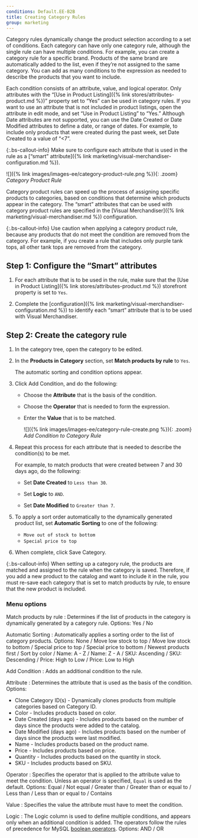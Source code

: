 ```yaml
---
conditions: Default.EE-B2B
title: Creating Category Rules
group: marketing
---
```


Category rules dynamically change the product selection according to a set of conditions. Each category can have only one category rule, although the single rule can have multiple conditions. For example, you can create a category rule for a specific brand. Products of the same brand are automatically added to the list, even if they’re not assigned to the same category. You can add as many conditions to the expression as needed to describe the products that you want to include.

Each condition consists of an attribute, value, and logical operator. Only attributes with the “[Use in Product Listing]({% link stores/attributes-product.md %})” property set to “Yes” can be used in category rules. If you want to use an attribute that is not included in product listings, open the attribute in edit mode, and set “Use in Product Listing” to “Yes.” Although Date attributes are not supported, you can use the Date Created or Date Modified attributes to define a date, or range of dates. For example, to include only products that were created during the past week, set Date Created to a value of “<7”.

{:.bs-callout-info}
Make sure to configure each attribute that is used in the rule as a [“smart” attribute]({% link marketing/visual-merchandiser-configuration.md %}).

![]({% link images/images-ee/category-product-rule.png %}){: .zoom}
*Category Product Rule*

Category product rules can speed up the process of assigning specific products to categories, based on conditions that determine which products appear in the category. The “smart” attributes that can be used with category product rules are specified in the [Visual Merchandiser]({% link marketing/visual-merchandiser.md %}) configuration.

{:.bs-callout-info}
Use caution when applying a category product rule, because any products that do not meet the condition are removed from the category. For example, if you create a rule that includes only purple tank tops, all other tank tops are removed from the category.

## Step 1: Configure the “Smart” attributes

1. For each attribute that is to be used in the rule, make sure that the [Use in Product Listing]({% link stores/attributes-product.md %}) storefront property is set to `Yes`.

1. Complete the [configuration]({% link marketing/visual-merchandiser-configuration.md %}) to identify each “smart” attribute that is to be used with Visual Merchandiser.

## Step 2: Create the category rule

1. In the category tree, open the category to be edited.

1. In the **Products in Category** section, set **Match products by rule** to `Yes`.

   The automatic sorting and condition options appear.

1. Click <span class="btn">Add Condition</span>, and do the following:

    * Choose the **Attribute** that is the basis of the condition.

    * Choose the **Operator** that is needed to form the expression.

    * Enter the **Value** that is to be matched.

      ![]({% link images/images-ee/category-rule-create.png %}){: .zoom}
      *Add Condition to Category Rule*

1. Repeat this process for each attribute that is needed to describe the condition(s) to be met.

   For example, to match products that were created between 7 and 30 days ago, do the following:

    * Set **Date Created** to `Less than 30`.

    * Set **Logic** to `AND`.

    * Set **Date Modified** to `Greater than 7`.

1. To apply a sort order automatically to the dynamically generated product list, set **Automatic Sorting** to one of the following:

    * `Move out of stock to bottom`
    * `Special price to top`

1. When complete, click <span class="btn">Save Category</span>.

{:.bs-callout-info}
When setting up a category rule, the products are matched and assigned to the rule when the category is saved. Therefore, if you add a new product to the catalog and want to include it in the rule, you must re-save each category that is set to match products by rule, to ensure that the new product is included.

### Menu options

Match products by rule
: Determines if the list of products in the category is dynamically generated by a category rule. Options: Yes / No

Automatic Sorting
: Automatically applies a sorting order to the list of category products. Options: None / Move low stock to top / Move low stock to bottom / Special price to top / Special price to bottom / Newest products first / Sort by color / Name: A - Z / Name: Z - A / SKU: Ascending / SKU: Descending / Price: High to Low / Price: Low to High

Add Condition
: Adds an additional condition to the rule.

Attribute
: Determines the attribute that is used as the basis of the condition.
 Options:
   * Clone Category ID(s) - Dynamically clones products from multiple categories based on Category ID.
   * Color - Includes products based on color.
   * Date Created (days ago) - Includes products based on the number of days since the products were added to the catalog.
   * Date Modified (days ago) - Includes products  based on the number of days since the products were last modified.
   * Name - Includes products based on the product name.
   * Price - Includes products based on price.
   * Quantity - Includes products based on the quantity in stock.
   * SKU - Includes products based on SKU.

Operator
: Specifies the operator that is applied to the attribute value to meet the  condition. Unless an operator is specified, `Equal` is used as the default. Options: Equal / Not equal / Greater than / Greater than or equal to / Less than / Less than or equal to / Contains

Value
: Specifies the value  the attribute must have to meet the condition.

Logic
: The Logic column is used to define multiple conditions, and appears only when an additional condition is added. The operators follow the rules of precedence for MySQL [boolean operators](https://dev.mysql.com/doc/refman/8.0/en/operator-precedence.html). Options: AND / OR
